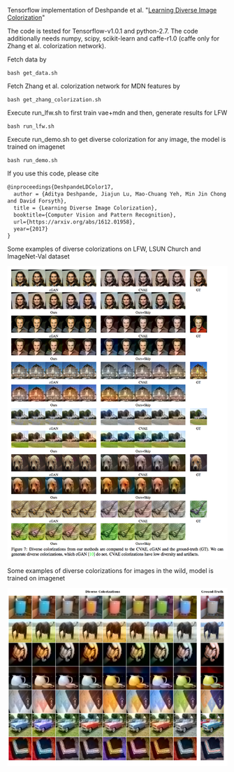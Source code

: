 Tensorflow implementation of Deshpande et al. "[Learning Diverse Image Colorization](https://arxiv.org/abs/1612.01958)"                 

The code is tested for Tensorflow-v1.0.1 and python-2.7. The code additionally needs numpy, scipy,
scikit-learn and caffe-r1.0 (caffe only for Zhang et al. colorization network).  

Fetch data by

```
bash get_data.sh
```

Fetch Zhang et al. colorization network for MDN features by

```
bash get_zhang_colorization.sh
```

Execute run_lfw.sh to first train vae+mdn and then, generate results for LFW

```
bash run_lfw.sh
```

Execute run_demo.sh to get diverse colorization for any image, the model is trained on imagenet

```
bash run_demo.sh
```

If you use this code, please cite                                                                   
                                                                                                    
```
@inproceedings{DeshpandeLDColor17,                                                                  
  author = {Aditya Deshpande, Jiajun Lu, Mao-Chuang Yeh, Min Jin Chong and David Forsyth},          
  title = {Learning Diverse Image Colorization},                                                    
  booktitle={Computer Vision and Pattern Recognition},                                              
  url={https://arxiv.org/abs/1612.01958},                                                           
  year={2017}                                                                                       
} 
```

Some examples of diverse colorizations on LFW, LSUN Church and ImageNet-Val dataset

<p align='center'>
<img src='./images/divcolor_figure.png' width=750 />
</p>

Some examples of diverse colorizations for images in the wild, model is trained on imagenet 

<p align='center'>
<img src='./images/divcolor_imagenet.png' width=750 />
</p>
